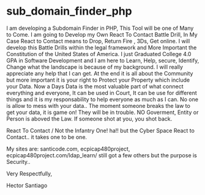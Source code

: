 # sub_domain_finder_php
I am developing a Subdomain Finder in PHP, This Tool will be one of Many to Come. I am going to Develop my Own React To Contact Battle Drill, In My Case React to Contact means to Drop, Return Fire , 3Ds, Get online. I will develop this Battle Drills within the legal framework and More Important the Constitution of the United States of America.
I just Graduated College 4.0 GPA in Software Development and I am here to Learn, Help, secure, Identify, Change what the landscape is because of my background. 
I will really appreciate any help that I can get. At the end it is all about the Community but more important it is your right to Protect your Property which include your Data. 
Now a Days Data is the most valuable part of what connect everything and everyone, It can be used in Court, It can be use for different things and it is my responsability to help everyone as much as I can. No one is allow to mess with your data.. The moment someone breaks the law to get your data, it is game on! They will be in trouble. NO Goverment, Entity or Person is aboved the Law. If someone shot at you, you shot back. 

React To Contact / Not the Infantry One! ha!! but the Cyber Space React to Contact.. it takes one to be one. 

My sites are:  santicode.com, ecpicap480project, ecpicap480project.com/ldap_learn/ still got a few others but the purpose is Security.. 

Very Respectfully, 

Hector Santiago 

